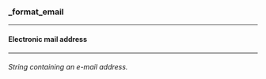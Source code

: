### _format_email



------
#### Electronic mail address



------
###### *String* containing an *e-mail* address.